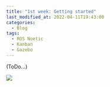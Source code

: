 ```yaml
---
title: "1st week: Getting started"
last_modified_at: 2022-04-11T19:43:00
categories:
  - Blog
tags:
  - ROS Noetic
  - Kanban
  - Gazebo
---
```


(ToDo...)

![](/2022-tfg-david-tapiador/images/FirstCircuit.png)
